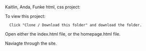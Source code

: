 Kaitlin, Anda, Funke html, css project:


  To view this project:
  
      Click "Clone / Download this folder" and download the folder.
      
   Open either the index.html file, or the homepage.html file.
   
   Naviagte through the site.
